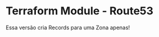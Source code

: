 Terraform Module - Route53
==========================

Essa versão cria Records para uma Zona apenas!
